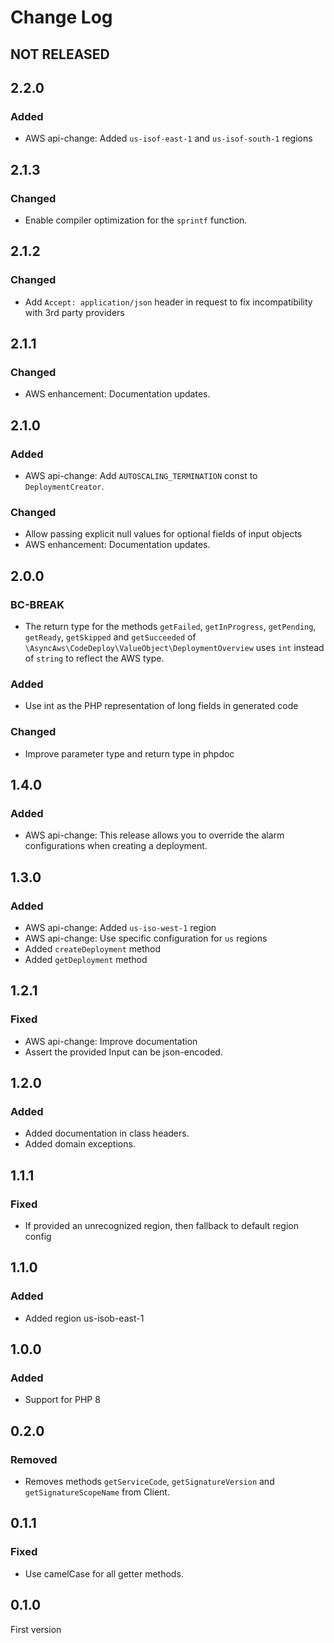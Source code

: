 # Change Log

## NOT RELEASED

## 2.2.0

### Added

- AWS api-change: Added `us-isof-east-1` and `us-isof-south-1` regions

## 2.1.3

### Changed

- Enable compiler optimization for the `sprintf` function.

## 2.1.2

### Changed

- Add `Accept: application/json` header in request to fix incompatibility with 3rd party providers

## 2.1.1

### Changed

- AWS enhancement: Documentation updates.

## 2.1.0

### Added

- AWS api-change: Add `AUTOSCALING_TERMINATION` const to `DeploymentCreator`.

### Changed

- Allow passing explicit null values for optional fields of input objects
- AWS enhancement: Documentation updates.

## 2.0.0

### BC-BREAK

- The return type for the methods `getFailed`, `getInProgress`, `getPending`, `getReady`, `getSkipped` and `getSucceeded` of `\AsyncAws\CodeDeploy\ValueObject\DeploymentOverview` uses `int` instead of `string` to reflect the AWS type.

### Added

- Use int as the PHP representation of long fields in generated code

### Changed

- Improve parameter type and return type in phpdoc

## 1.4.0

### Added

- AWS api-change: This release allows you to override the alarm configurations when creating a deployment.

## 1.3.0

### Added

- AWS api-change: Added `us-iso-west-1` region
- AWS api-change: Use specific configuration for `us` regions
- Added `createDeployment` method
- Added `getDeployment` method

## 1.2.1

### Fixed

- AWS api-change: Improve documentation
- Assert the provided Input can be json-encoded.

## 1.2.0

### Added

- Added documentation in class headers.
- Added domain exceptions.

## 1.1.1

### Fixed

- If provided an unrecognized region, then fallback to default region config

## 1.1.0

### Added

- Added region us-isob-east-1

## 1.0.0

### Added

- Support for PHP 8

## 0.2.0

### Removed

- Removes methods `getServiceCode`, `getSignatureVersion` and `getSignatureScopeName` from Client.

## 0.1.1

### Fixed

- Use camelCase for all getter methods.

## 0.1.0

First version
